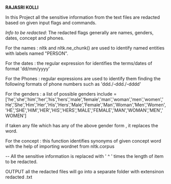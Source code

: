 
**RAJASRI KOLLI**


In this Project all the sensitive information from the text files  are redacted based on given input flags and commands.



*Info to be redacted*: The redacted flags generally are names, genders, dates, concept and phones.

For the names : nltk and nltk.ne_chunk() are used to identify named entities with labels named "PERSON".


For the dates : the regular expression for identifies the terms/dates of format 'dd/mm/yyyy'

For the Phones : regular expressions are used to identify them finding the following formats of phone numbers such as 'ddd./-ddd./-dddd'

For the genders :  a list of possible genders include =['he','she','him','her','his','hers','male','female','man','woman','men','women','He','She','Him','Her','His','Hers','Male','Female','Man','Woman','Men','Women','HE','SHE','HIM','HER','HIS','HERS','MALE','FEMALE','MAN','WOMAN','MEN','WOMEN']

if  taken any file which has any of the above gender form , it replaces the word.

For the concept : this function identifies synonyms of given concept word with the help of importing wordnet from nltk.corpus

-- All the sensitive information is replaced with ' ^ ' times the length of item to be redacted.


OUTPUT  all the redacted files will go into a separate folder with extensinon redacted .txt 



